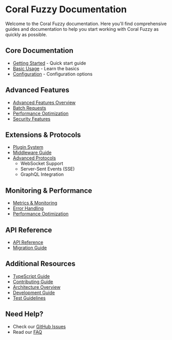 # Coral Fuzzy Documentation

Welcome to the Coral Fuzzy documentation. Here you'll find comprehensive guides and documentation to help you start working with Coral Fuzzy as quickly as possible.

## Core Documentation

- [Getting Started](getting-started.md) - Quick start guide
- [Basic Usage](basic-usage.md) - Learn the basics
- [Configuration](configuration.md) - Configuration options

## Advanced Features

- [Advanced Features Overview](advanced-features.md)
- [Batch Requests](batch-requests.md)
- [Performance Optimization](performance.md)
- [Security Features](security-features.md)

## Extensions & Protocols

- [Plugin System](plugin-system.md)
- [Middleware Guide](middleware-guide.md)
- [Advanced Protocols](protocols.md)
  - WebSocket Support
  - Server-Sent Events (SSE)
  - GraphQL Integration

## Monitoring & Performance

- [Metrics & Monitoring](metrics.md)
- [Error Handling](error-handling.md)
- [Performance Optimization](performance.md)

## API Reference

- [API Reference](api-reference.md)
- [Migration Guide](migration-guide.md)

## Additional Resources

- [TypeScript Guide](typescript-guide.md)
- [Contributing Guide](../CONTRIBUTING.md)
- [Architecture Overview](../ARCHITECTURE.md)
- [Development Guide](../DEVELOPMENT.md)
- [Test Guidelines](../TEST_GUIDELINES.md)

## Need Help?

- Check our [GitHub Issues](https://github.com/ersinkoc/coral-fuzzy/issues)
- Read our [FAQ](faq.md) 